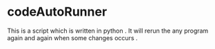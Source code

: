 # codeAutoRunner
This is a script which is written in python . It will rerun the any program again and again when  some changes occurs  .
